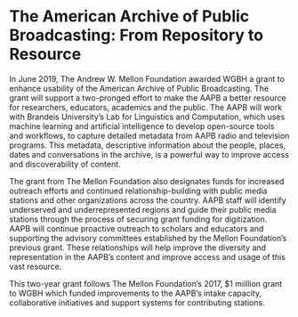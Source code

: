 # The American Archive of Public Broadcasting: From Repository to Resource

In June 2019, The Andrew W. Mellon Foundation awarded WGBH a grant to enhance usability of the American Archive of Public Broadcasting. The grant will support a two-pronged effort to make the AAPB a better resource for researchers, educators, academics and the public. The AAPB will work with Brandeis University’s Lab for Linguistics and Computation, which uses machine learning and artificial intelligence to develop open-source tools and workflows, to capture detailed metadata from AAPB radio and television programs. This metadata, descriptive information about the people, places, dates and conversations in the archive, is a powerful way to improve access and discoverability of content. 

The grant from The Mellon Foundation also designates funds for increased outreach efforts and continued relationship-building with public media stations and other organizations across the country. AAPB staff will identify underserved and underrepresented regions and guide their public media stations through the process of securing grant funding for digitization. AAPB will continue proactive outreach to scholars and educators and supporting the advisory committees established by the Mellon Foundation’s previous grant. These relationships will help improve the diversity and representation in the AAPB’s content and improve access and usage of this vast resource.

This two-year grant follows The Mellon Foundation’s 2017, $1 miillion grant to WGBH which funded improvements to the AAPB’s intake capacity, collaborative initiatives and support systems for contributing stations.
